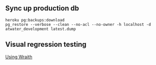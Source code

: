 ## Sync up production db 

```
heroku pg:backups:download
pg_restore --verbose --clean --no-acl --no-owner -h localhost -d atwater_development latest.dump
```

## Visual regression testing 

[Using Wraith](http://bbc-news.github.io/wraith/)